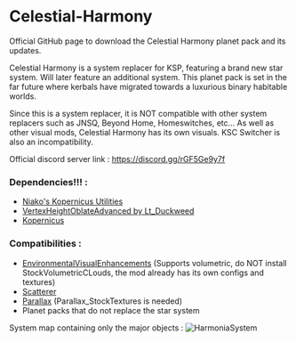 # Celestial-Harmony
Official GitHub page to download the Celestial Harmony planet pack and its updates.

Celestial Harmony is a system replacer for KSP, featuring a brand new star system. Will later feature an additional system.
This planet pack is set in the far future where kerbals have migrated towards a luxurious binary habitable worlds.

Since this is a system replacer, it is NOT compatible with other system replacers such as JNSQ, Beyond Home, Homeswitches, etc...
As well as other visual mods, Celestial Harmony has its own visuals.
KSC Switcher is also an incompatibility.

Official discord server link : https://discord.gg/rGF5Ge9y7f

### **Dependencies!!! :**

- [Niako's Kopernicus Utilities](https://forum.kerbalspaceprogram.com/topic/207768-112-niakos-kopernicus-utilities-smoother-heightmaps/)
- [VertexHeightOblateAdvanced by Lt_Duckweed](https://forum.kerbalspaceprogram.com/topic/222923-1125-kopernicus-vertexheightoblateadvanced-112-easy-oblate-bodies/)
- [Kopernicus](https://github.com/Kopernicus/Kopernicus/releases)

### **Compatibilities :**
- [EnvironmentalVisualEnhancements](https://forum.kerbalspaceprogram.com/topic/196411-19-112x-eve-redux-performance-enhanced-eve-maintenance-v11171-09092022/) (Supports volumetric, do NOT install StockVolumetricCLouds, the mod already has its own configs and textures)
- [Scatterer](https://forum.kerbalspaceprogram.com/topic/103963-wip19x-112x-scatterer-atmospheric-scattering-00838-14082022-scattering-improvements-in-game-atmo-generation-and-multi-sun-support/)
- [Parallax](https://forum.kerbalspaceprogram.com/topic/209714-112x-parallax-pbr-terrain-and-surface-objects-202/) (Parallax_StockTextures is needed)
- Planet packs that do not replace the star system

System map containing only the major objects :
![HarmoniaSystem](https://github.com/ProximaCentauri-star/Celestial-Harmony/assets/26027991/eb42b4e2-8ec7-4052-9a48-ec3407485f08)
